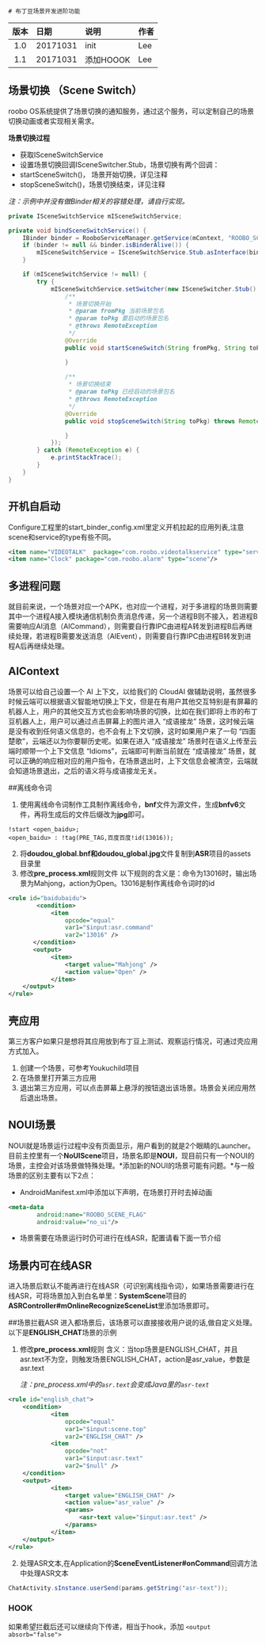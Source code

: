 	# 布丁豆场景开发进阶功能
版本 | 日期| 说明 | 作者
:---: | :--- | :--- | ---
1.0|20171031|init|Lee
1.1|20171031|添加HOOOK|Lee

## 场景切换 （Scene Switch）
roobo OS系统提供了场景切换的通知服务，通过这个服务，可以定制自己的场景切换动画或者实现相关需求。

**场景切换过程**
* 获取ISceneSwitchService
* 设置场景切换回调ISceneSwitcher.Stub，场景切换有两个回调：
* startSceneSwitch()， 场景开始切换，详见注释
* stopSceneSwitch()，场景切换结束，详见注释

*注：示例中并没有做Binder相关的容错处理，请自行实现。*

```java
private ISceneSwitchService mISceneSwitchService;

private void bindSceneSwitchService() {
    IBinder binder = RooboServiceManager.getService(mContext, "ROOBO_SCENE_SWITCH_SERVICE");
    if (binder != null && binder.isBinderAlive()) {
        mISceneSwitchService = ISceneSwitchService.Stub.asInterface(binder);
    }

    if (mISceneSwitchService != null) {
        try {
            mISceneSwitchService.setSwitcher(new ISceneSwitcher.Stub() {
                /**
                 * 场景切换开始
                 * @param fromPkg 当前场景包名
                 * @param toPkg 要启动的场景包名
                 * @throws RemoteException
                 */
                @Override
                public void startSceneSwitch(String fromPkg, String toPkg) throws RemoteException {

                }
                
                /**
                 * 场景切换结束
                 * @param toPkg 已经启动的场景包名
                 * @throws RemoteException
                 */
                @Override
                public void stopSceneSwitch(String toPkg) throws RemoteException {

                }
            });
        } catch (RemoteException e) {
            e.printStackTrace();
        }
    }
}
```

## 开机自启动
Configure工程里的start_binder_config.xml里定义开机拉起的应用列表,注意scene和service的type有些不同。
```xml
<item name="VIDEOTALK"  package="com.roobo.videotalkservice" type="service"/>
<item name="Clock" package="com.roobo.alarm" type="scene"/>
```

## 多进程问题

就目前来说，一个场景对应一个APK，也对应一个进程，对于多进程的场景则需要其中一个进程A接入模块通信机制负责消息传递，另一个进程B则不接入，若进程B需要响应AI消息（AICommand），则需要自行靠IPC由进程A转发到进程B后再继续处理，若进程B需要发送消息（AIEvent），则需要自行靠IPC由进程B转发到进程A后再继续处理。

## AIContext
场景可以给自己设置一个 AI 上下文，以给我们的 CloudAI 做辅助说明，虽然很多时候云端可以根据语义智能地切换上下文，但是在有用户其他交互特别是有屏幕的机器人上，用户的其他交互方式也会影响场景的切换，比如在我们即将上市的布丁豆机器人上，用户可以通过点击屏幕上的图片进入 “成语接龙” 场景，这时候云端是没有收到任何语义信息的，也不会有上下文切换，这时如果用户来了一句 “四面楚歌”，云端还以为你要聊历史呢。如果在进入 “成语接龙” 场景时在语义上传至云端时顺带一个上下文信息 “Idioms”，云端即可判断当前就在 “成语接龙” 场景，就可以正确的响应相对应的用户指令，在场景退出时，上下文信息会被清空，云端就会知道场景退出，之后的语义将与成语接龙无关。

##离线命令词
1. 使用离线命令词制作工具制作离线命令，**bnf**文件为源文件，生成**bnfv6**文件，再将生成后的文件后缀改为**jpg**即可。

```
!start <open_baidu>;
<open_baidu> : !tag(PRE_TAG,百度百度!id(13016));
```

2. 将**doudou_global.bnf和doudou_global.jpg**文件复制到**ASR**项目的assets目录里
3. 修改**pre_process.xml**规则文件
以下规则的含义是：命令为13016时，输出场景为Mahjong，action为Open。13016是制作离线命令词时的id 

```xml
<rule id="baidubaidu">
		<condition>
			<item
				opcode="equal"
				var1="$input:asr.command"
				var2="13016" />
	   </condition>
	   <output>
    		<item>
    			<target value="Mahjong" />
    			<action value="Open" />
    		</item>
    </output>
</rule>
```

## 壳应用
第三方客户如果只是想将其应用放到布丁豆上测试、观察运行情况，可通过壳应用方式加入。
1. 创建一个场景，可参考Youkuchild项目
2. 在场景里打开第三方应用
3. 退出第三方应用，可以点击屏幕上悬浮的按钮退出该场景。场景会关闭应用然后退出场景。

## NOUI场景
NOUI就是场景运行过程中没有页面显示，用户看到的就是2个眼睛的Launcher。目前主控里有一个**NoUIScene**项目，场景名即是**NOUI**，现目前只有一个NOUI的场景，主控会对该场景做特殊处理。*添加新的NOUI的场景可能有问题。*与一般场景的区别主要有以下2点：

* AndroidManifest.xml中添加以下声明，在场景打开时去掉动画

```xml
<meta-data
		android:name="ROOBO_SCENE_FLAG"
		android:value="no_ui"/>
```

* 场景需要在场景运行时仍可进行在线ASR，配置请看下面一节介绍

## 场景内可在线ASR
进入场景后默认不能再进行在线ASR（可识别离线指令词），如果场景需要进行在线ASR，可将场景加入到白名单里：**SystemScene**项目的**ASRController#mOnlineRecognizeSceneList**里添加场景即可。

##场景拦截ASR
进入都场景后，该场景可以直接接收用户说的话,做自定义处理。以下是**ENGLISH_CHAT**场景的示例

1. 修改**pre_process.xml**规则
含义：当top场景是ENGLISH_CHAT，并且asr.text不为空，则触发场景ENGLISH_CHAT，action是asr_value，参数是asr.text

	*注：pre_process.xml中的```asr.text```会变成Java里的```asr-text```*
```xml
<rule id="english_chat">
	<condition>
			<item
				opcode="equal"
				var1="$input:scene.top"
				var2="ENGLISH_CHAT" />
			<item
				opcode="not"
				var1="$input:asr.text"
				var2="$null" />
	</condition>
	<output>
			<item>
				<target value="ENGLISH_CHAT" />
				<action value="asr_value" />
				<params>
					<asr-text value="$input:asr.text" />
				</params>
			</item>
	</output>
</rule>
```

2. 处理ASR文本,在Application的**SceneEventListener#onCommand**回调方法中处理ASR文本

```java
ChatActivity.sInstance.userSend(params.getString("asr-text"));
```

### HOOK
如果希望拦截后还可以继续向下传递，相当于hook，添加 ```<output absorb="false">```


